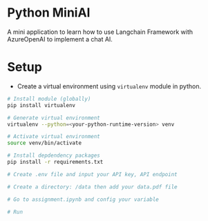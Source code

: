 # Python MiniAI
A mini application to learn how to use Langchain Framework with AzureOpenAI to implement a chat AI.

# Setup 
- Create a virtual environment using `virtualenv` module in python.
```bash
# Install module (globally)
pip install virtualenv

# Generate virtual environment
virtualenv --python=<your-python-runtime-version> venv

# Activate virtual environment
source venv/bin/activate

# Install depdendency packages
pip install -r requirements.txt

# Create .env file and input your API key, API endpoint

# Create a directory: /data then add your data.pdf file

# Go to assignment.ipynb and config your variable

# Run
```
